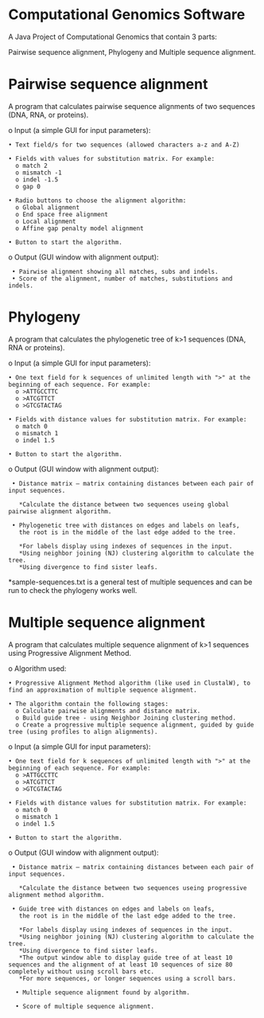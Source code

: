 # Computational Genomics Software
A Java Project of Computational Genomics that contain 3 parts:

Pairwise sequence alignment, Phylogeny and Multiple sequence alignment.



# Pairwise sequence alignment
  A program that calculates pairwise sequence alignments of two sequences (DNA, RNA, or proteins).

o	Input (a simple GUI for input parameters):
 
    • Text field/s for two sequences (allowed characters a-z and A-Z)

    • Fields with values for substitution matrix. For example:
      o match 2
      o mismatch -1
      o indel -1.5
      o gap 0

    • Radio buttons to choose the alignment algorithm:
      o Global alignment
      o End space free alignment
      o Local alignment
      o Affine gap penalty model alignment

    • Button to start the algorithm.

o	Output (GUI window with alignment output):

     • Pairwise alignment showing all matches, subs and indels.
     • Score of the alignment, number of matches, substitutions and indels.


# Phylogeny
  A program that calculates the phylogenetic tree of k>1 sequences (DNA, RNA or proteins).

o	Input (a simple GUI for input parameters):
 
    • One text field for k sequences of unlimited length with ">" at the beginning of each sequence. For example:
      o >ATTGCCTTC
      o >ATCGTTCT
      o >GTCGTACTAG
      
    • Fields with distance values for substitution matrix. For example:
      o match 0
      o mismatch 1
      o indel 1.5

    • Button to start the algorithm.

o	Output (GUI window with alignment output):

     • Distance matrix – matrix containing distances between each pair of input sequences. 
       
       *Calculate the distance between two sequences useing global pairwise alignment algorithm.
       
     • Phylogenetic tree with distances on edges and labels on leafs, 
       the root is in the middle of the last edge added to the tree.
       
       *For labels display using indexes of sequences in the input. 
       *Using neighbor joining (NJ) clustering algorithm to calculate the tree. 
       *Using divergence to find sister leafs.

*sample-sequences.txt is a general test of multiple sequences and can be run to check the phylogeny works well.

# Multiple sequence alignment
  A program that calculates multiple sequence alignment of k>1 sequences using Progressive Alignment Method.

o	Algorithm used:
 
    • Progressive Alignment Method algorithm (like used in ClustalW), to find an approximation of multiple sequence alignment.
      
    • The algorithm contain the following stages: 
      o Calculate pairwise alignments and distance matrix.
      o Build guide tree - using Neighbor Joining clustering method.
      o Create a progressive multiple sequence alignment, guided by guide tree (using profiles to align alignments).

o	Input (a simple GUI for input parameters):
 
    • One text field for k sequences of unlimited length with ">" at the beginning of each sequence. For example:
      o >ATTGCCTTC
      o >ATCGTTCT
      o >GTCGTACTAG
      
    • Fields with distance values for substitution matrix. For example:
      o match 0
      o mismatch 1
      o indel 1.5

    • Button to start the algorithm.

o	Output (GUI window with alignment output):

     • Distance matrix – matrix containing distances between each pair of input sequences. 
       
       *Calculate the distance between two sequences useing progressive alignment method algorithm.
       
     • Guide tree with distances on edges and labels on leafs, 
       the root is in the middle of the last edge added to the tree.
       
       *For labels display using indexes of sequences in the input. 
       *Using neighbor joining (NJ) clustering algorithm to calculate the tree. 
       *Using divergence to find sister leafs.
       *The output window able to display guide tree of at least 10 sequences and the alignment of at least 10 sequences of size 80 completely without using scroll bars etc.
       *For more sequences, or longer sequences using a scroll bars.
      
      • Multiple sequence alignment found by algorithm.
      
      •	Score of multiple sequence alignment.
